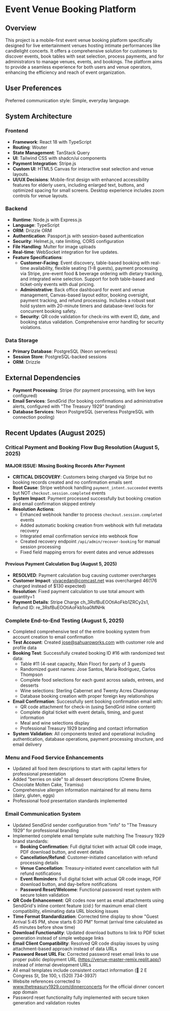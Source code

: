 # Event Venue Booking Platform

## Overview
This project is a mobile-first event venue booking platform specifically designed for live entertainment venues hosting intimate performances like candlelight concerts. It offers a comprehensive solution for customers to discover events, book tables with seat selection, process payments, and for administrators to manage venues, events, and bookings. The platform aims to provide a seamless experience for both users and venue operators, enhancing the efficiency and reach of event organization.

## User Preferences
Preferred communication style: Simple, everyday language.

## System Architecture

### Frontend
- **Framework**: React 18 with TypeScript
- **Routing**: Wouter
- **State Management**: TanStack Query
- **UI**: Tailwind CSS with shadcn/ui components
- **Payment Integration**: Stripe.js
- **Custom UI**: HTML5 Canvas for interactive seat selection and venue layouts.
- **UI/UX Decisions**: Mobile-first design with enhanced accessibility features for elderly users, including enlarged text, buttons, and optimized spacing for small screens. Desktop experience includes zoom controls for venue layouts.

### Backend
- **Runtime**: Node.js with Express.js
- **Language**: TypeScript
- **ORM**: Drizzle ORM
- **Authentication**: Passport.js with session-based authentication
- **Security**: Helmet.js, rate limiting, CORS configuration
- **File Handling**: Multer for image uploads
- **Real-time**: WebSocket integration for live updates.
- **Feature Specifications**:
    - **Customer-Facing**: Event discovery, table-based booking with real-time availability, flexible seating (1-8 guests), payment processing via Stripe, pre-event food & beverage ordering with dietary tracking, and integrated wine selection. Support for both table-based and ticket-only events with dual pricing.
    - **Administrative**: Back office dashboard for event and venue management, Canvas-based layout editor, booking oversight, payment tracking, and refund processing. Includes a robust seat hold system with 20-minute timers and database-level locks for concurrent booking safety.
    - **Security**: QR code validation for check-ins with event ID, date, and booking status validation. Comprehensive error handling for security violations.

### Data Storage
- **Primary Database**: PostgreSQL (Neon serverless)
- **Session Store**: PostgreSQL-backed sessions
- **ORM**: Drizzle

## External Dependencies

- **Payment Processing**: Stripe (for payment processing, with live keys configured)
- **Email Services**: SendGrid (for booking confirmations and administrative alerts, configured with "The Treasury 1929" branding)
- **Database Services**: Neon PostgreSQL (serverless PostgreSQL with connection pooling)

## Recent Updates (August 2025)

### Critical Payment and Booking Flow Bug Resolution (August 5, 2025)

#### MAJOR ISSUE: Missing Booking Records After Payment
- **CRITICAL DISCOVERY**: Customers being charged via Stripe but no booking records created and no confirmation emails sent
- **Root Cause**: Stripe webhook handling `payment_intent.succeeded` events but NOT `checkout.session.completed` events
- **System Impact**: Payment processed successfully but booking creation and email confirmation skipped entirely
- **Resolution Actions**:
  - Enhanced webhook handler to process `checkout.session.completed` events
  - Added automatic booking creation from webhook with full metadata recovery
  - Integrated email confirmation service into webhook flow
  - Created recovery endpoint `/api/admin/recover-booking` for manual session processing
  - Fixed field mapping errors for event dates and venue addresses

#### Previous Payment Calculation Bug (August 5, 2025) 
- **RESOLVED**: Payment calculation bug causing customer overcharges
- **Customer Impact**: vivacedan@comcast.net was overcharged $46 ($176 charged instead of $130 expected)
- **Resolution**: Fixed payment calculation to use total amount with quantity=1
- **Payment Details**: Stripe Charge ch_3RsfBuEOOtiAoFkb1ZRCy2s1, Refund ID: re_3RsfBuEOOtiAoFkb1oa0MNHk

### Complete End-to-End Testing (August 5, 2025)
- Completed comprehensive test of the entire booking system from account creation to email confirmation
- **Test Account**: Created jose@sahuaroworks.com with customer role and profile data
- **Booking Test**: Successfully created booking ID #16 with randomized test data:
  - Table #11 (4-seat capacity, Main Floor) for party of 3 guests
  - Randomized guest names: Jose Santos, Maria Rodriguez, Carlos Thompson
  - Complete food selections for each guest across salads, entrees, and desserts
  - Wine selections: Sterling Cabernet and Twenty Acres Chardonnay
  - Database booking creation with proper foreign key relationships
- **Email Confirmation**: Successfully sent booking confirmation email with:
  - QR code attachment for check-in (using SendGrid inline content)
  - Complete digital ticket with event details, timing, and guest information
  - Meal and wine selections display
  - Professional Treasury 1929 branding and contact information
- **System Validation**: All components tested and operational including authentication, database operations, payment processing structure, and email delivery

### Menu and Food Service Enhancements
- Updated all food item descriptions to start with capital letters for professional presentation
- Added "berries on side" to all dessert descriptions (Creme Brulee, Chocolate Molten Cake, Tiramisu)
- Comprehensive allergen information maintained for all menu items (dairy, gluten, eggs)
- Professional food presentation standards implemented

### Email Communication System
- Updated SendGrid sender configuration from "info" to "The Treasury 1929" for professional branding
- Implemented complete email template suite matching The Treasury 1929 brand standards:
  - **Booking Confirmation**: Full digital ticket with actual QR code image, PDF download button, and event details
  - **Cancellation/Refund**: Customer-initiated cancellation with refund processing details
  - **Venue Cancellation**: Treasury-initiated event cancellation with full refund notifications
  - **Event Reminders**: Full digital ticket with actual QR code image, PDF download button, and day-before notifications
  - **Password Reset/Welcome**: Functional password reset system with secure token validation
- **QR Code Enhancement**: QR codes now sent as email attachments using SendGrid's inline content feature (cid:) for maximum email client compatibility, eliminating data URL blocking issues
- **Time Format Standardization**: Corrected time display to show "Guest Arrival 5:45 PM, show starts 6:30 PM" format (arrival time calculated as 45 minutes before show time)
- **Download Functionality**: Updated download buttons to link to PDF ticket generation instead of simple webpage links
- **Email Client Compatibility**: Resolved QR code display issues by using attachment-based approach instead of data URLs
- **Password Reset URL Fix**: Corrected password reset email links to use proper public deployment URL (https://venue-master-remix.replit.app/) instead of internal development URLs
- All email templates include consistent contact information (📍 2 E Congress St, Ste 100, 📞 (520) 734-3937)
- Website references corrected to www.thetreasury1929.com/dinnerconcerts for the official dinner concert app domain
- Password reset functionality fully implemented with secure token generation and validation routes